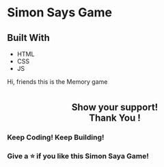 # Simon Says Game

## Built With
- HTML
- CSS
- JS

Hi, friends this is the Memory game 

#
 <h2 align= "center">Show your support! </br>
Thank You !</h2>

### Keep Coding! Keep Building!

### Give a ⭐ if you like this Simon Saya Game!
